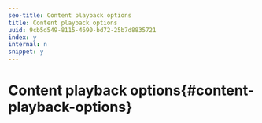 ```yaml
---
seo-title: Content playback options
title: Content playback options
uuid: 9cb5d549-8115-4690-bd72-25b7d8835721
index: y
internal: n
snippet: y
---
```


# Content playback options{#content-playback-options}

